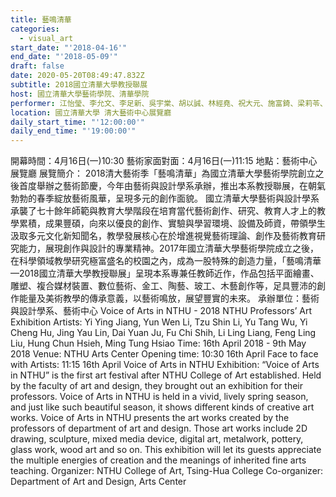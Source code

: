 ```yaml
---
title: 藝鳴清華
categories:
  - visual_art
start_date: "'2018-04-16'"
end_date: "'2018-05-09'"
draft: false
date: 2020-05-20T08:49:47.832Z
subtitle: 2018國立清華大學教授聯展
host: 國立清華大學藝術學院、清華學院
performer: 江怡瑩、李允文、李足新、吳宇棠、胡以誠、林經堯、祝大元、施富錡、梁莉苓、劉鳳鴒、謝鴻均、蕭銘芚
location: 國立清華大學 清大藝術中心展覽廳
daily_start_time: "'12:00:00'"
daily_end_time: "'19:00:00'"
---
```


 開幕時間：4月16日(一)10:30 藝術家面對面：4月16日(一)11:15 地點：藝術中心展覽廳 展覽簡介： 2018清大藝術季「藝鳴清華」為國立清華大學藝術學院創立之後首度舉辦之藝術節慶，今年由藝術與設計學系承辦，推出本系教授聯展，在朝氣勃勃的春季綻放藝術風華，呈現多元的創作面貌。 國立清華大學藝術與設計學系承襲了七十餘年師範與教育大學階段在培育當代藝術創作、研究、教育人才上的教學累積，成果豐碩，向來以優良的創作、實驗與學習環境、設備及師資，帶領學生汲取多元文化新知聞名，教學發展核心在於增進視覺藝術理論、創作及藝術教育研究能力，展現創作與設計的專業精神。2017年國立清華大學藝術學院成立之後，在科學領域教學研究極富盛名的校園之內，成為一股特殊的創造力量，「藝鳴清華—2018國立清華大學教授聯展」呈現本系專兼任教師近作，作品包括平面繪畫、雕塑、複合媒材裝置、數位藝術、金工、陶藝、玻工、木藝創作等，足具豐沛的創作能量及美術教學的傳承意義，以藝術鳴放，展望豐實的未來。 承辦單位：藝術與設計學系、藝術中心 Voice of Arts in NTHU - 2018 NTHU Professors’ Art Exhibition Artists: Yi Ying Jiang, Yun Wen Li, Tzu Shin Li, Yu Tang Wu, Yi Cheng Hu, Jing Yau Lin, Dai Yuan Ju, Fu Chi Shih, Li Ling Liang, Feng Ling Liu, Hung Chun Hsieh, Ming Tung Hsiao Time: 16th April 2018 - 9th May 2018 Venue: NTHU Arts Center Opening time: 10:30 16th April Face to face with Artists: 11:15 16th April Voice of Arts in NTHU Exhibition: “Voice of Arts in NTHU” is the first art festival after NTHU College of Art established. Held by the faculty of art and design, they brought out an exhibition for their professors. Voice of Arts in NTHU is held in a vivid, lively spring season, and just like such beautiful season, it shows different kinds of creative art works. Voice of Arts in NTHU presents the art works created by the professors of department of art and design. Those art works include 2D drawing, sculpture, mixed media device, digital art, metalwork, pottery, glass work, wood art and so on. This exhibition will let its guests appreciate the multiple energies of creation and the meanings of inherited fine arts teaching. Organizer: NTHU College of Art, Tsing-Hua College Co-organizer: Department of Art and Design, Arts Center